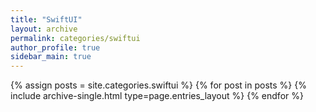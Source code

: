 ```yaml
---
title: "SwiftUI"
layout: archive
permalink: categories/swiftui
author_profile: true
sidebar_main: true
---
```


<!--assign posts에만 변수 변경 -->

{% assign posts = site.categories.swiftui %}
{% for post in posts %} {% include archive-single.html type=page.entries_layout %} {% endfor %}
